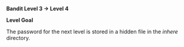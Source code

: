 **Bandit Level 3 → Level 4**

**Level Goal**

The password for the next level is stored in a hidden file in the *inhere* directory.



